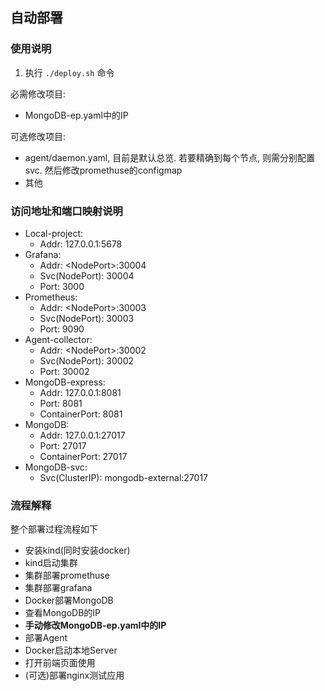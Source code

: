 ## 自动部署

### 使用说明
1. 执行 `./deploy.sh` 命令

必需修改项目:
- MongoDB-ep.yaml中的IP

可选修改项目:
- agent/daemon.yaml, 目前是默认总览. 若要精确到每个节点, 则需分别配置svc. 然后修改promethuse的configmap
- 其他

### 访问地址和端口映射说明
- Local-project:
    - Addr: 127.0.0.1:5678
- Grafana:
    - Addr: \<NodePort\>:30004
    - Svc(NodePort): 30004
    - Port: 3000
- Prometheus:
    - Addr: \<NodePort\>:30003
    - Svc(NodePort): 30003
    - Port: 9090
- Agent-collector:
    - Addr: \<NodePort\>:30002
    - Svc(NodePort): 30002
    - Port: 30002
- MongoDB-express:
    - Addr: 127.0.0.1:8081
    - Port: 8081
    - ContainerPort: 8081
- MongoDB:
    - Addr: 127.0.0.1:27017
    - Port: 27017
    - ContainerPort: 27017
- MongoDB-svc:
    - Svc(ClusterIP): mongodb-external:27017



### 流程解释
整个部署过程流程如下
- 安装kind(同时安装docker)
- kind启动集群
- 集群部署promethuse
- 集群部署grafana
- Docker部署MongoDB
- 查看MongoDB的IP
- **手动修改MongoDB-ep.yaml中的IP**
- 部署Agent
- Docker启动本地Server
- 打开前端页面使用
- (可选)部署nginx测试应用